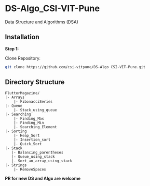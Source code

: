# DS-Algo_CSI-VIT-Pune
Data Structure and Algorithms (DSA)

## Installation

**Step 1:**

Clone Repository:

```bash
git clone https://github.com/csi-vitpune/DS-Algo_CSI-VIT-Pune.git
```

## Directory Structure
```
FlutterMagazine/
|- Arrays
    |- FibonacciSeries
|- Queue
    |- Stack_using_queue
|- Searching
    |- Finding_Max
    |- Finding_Min
    |- Searching_Element
|- Sorting
    |- Heap_Sort
    |- Insertion_sort
    |- Quick_Sort
|- Stack
   |- Balancing_parentheses
   |- Queue_using_stack
   |- Sort_an_array_using_stack
|- Strings
    |- RemoveSpaces
```

**PR for new DS and Algo are welcome**

